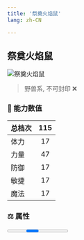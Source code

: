 ```yaml
---
title: '祭奠火焰鼠'
lang: zh-CN

---
```


<RouterBack />

## 祭奠火焰鼠

![祭奠火焰鼠](https://user-images.githubusercontent.com/78347270/129139783-5cf2d9a8-c73a-4a17-aa2b-cc975ec04d94.gif) 

> 野兽系, 不可封印 :x:


### 💪 能力数值

| 总档次       | 115            |
| :----------- |:-------------:|
| 体力      | 17   <Stars :number="1.5" />  |
| 力量      | 47   <Stars :number="4.5" />  |
| 防御      | 17  <Stars :number="1.5" />  | 
| 敏捷      | 17  <Stars :number="1.5" />  | 
| 魔法      | 17  <Stars :number="1.5" />   | 


### ⚖️ 属性

<Progress earth :number="0" />

<Progress water :number="0" />

<Progress fire :number="10" />

<Progress wind :number="0" />

### ✨ 技能栏 <Strong>10个</Strong>

- 攻击
- 防御

### 👶 1级出现点

- 参考任务[20週年慶典活動](tasks/13)




